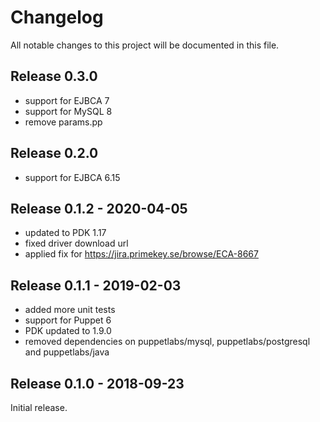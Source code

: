 # Changelog

All notable changes to this project will be documented in this file.

## Release 0.3.0

- support for EJBCA 7
- support for MySQL 8
- remove params.pp

## Release 0.2.0

- support for EJBCA 6.15

## Release 0.1.2 - 2020-04-05

- updated to PDK 1.17
- fixed driver download url
- applied fix for https://jira.primekey.se/browse/ECA-8667

## Release 0.1.1 - 2019-02-03

- added more unit tests
- support for Puppet 6
- PDK updated to 1.9.0
- removed dependencies on puppetlabs/mysql, puppetlabs/postgresql and puppetlabs/java

## Release 0.1.0 - 2018-09-23

Initial release.
